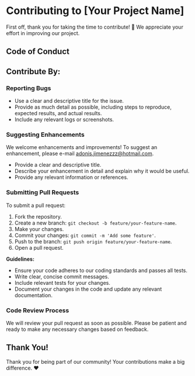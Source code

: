 # Contributing to [Your Project Name]

First off, thank you for taking the time to contribute! 🎉 We appreciate your effort in improving our project.

## Code of Conduct

## Contribute By:

### Reporting Bugs

- Use a clear and descriptive title for the issue.
- Provide as much detail as possible, including steps to reproduce, expected results, and actual results.
- Include any relevant logs or screenshots.

### Suggesting Enhancements

We welcome enhancements and improvements! To suggest an enhancement, please e-mail adonis.jimenezzz@hotmail.com.

- Provide a clear and descriptive title.
- Describe your enhancement in detail and explain why it would be useful.
- Provide any relevant information or references.

### Submitting Pull Requests

To submit a pull request:

1. Fork the repository.
2. Create a new branch: `git checkout -b feature/your-feature-name`.
3. Make your changes.
4. Commit your changes: `git commit -m 'Add some feature'`.
5. Push to the branch: `git push origin feature/your-feature-name`.
6. Open a pull request.

**Guidelines:**

- Ensure your code adheres to our coding standards and passes all tests.
- Write clear, concise commit messages.
- Include relevant tests for your changes.
- Document your changes in the code and update any relevant documentation.

### Code Review Process

We will review your pull request as soon as possible. Please be patient and ready to make any necessary changes based on feedback.

## Thank You!

Thank you for being part of our community! Your contributions make a big difference. ❤️
